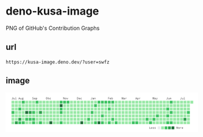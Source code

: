 # deno-kusa-image

PNG of GitHub's Contribution Graphs

## url

```
https://kusa-image.deno.dev/?user=swfz
```

## image

![contribution](contribution.png "alt")
